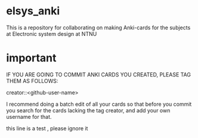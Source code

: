 # elsys_anki
This is a repository for collaborating on making Anki-cards for the subjects at Electronic system design at NTNU

# important
IF YOU ARE GOING TO COMMIT ANKI CARDS YOU CREATED, PLEASE TAG THEM AS FOLLOWS:

creator::\<github-user-name>
  
I recommend doing a batch edit of all your cards so that before you commit you search for the cards lacking the tag creator, and add your own username for that.

this line is a test , please ignore it 